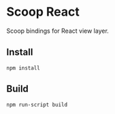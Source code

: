 # Scoop React

Scoop bindings for React view layer.

## Install

```
npm install
```

## Build

```
npm run-script build
```
